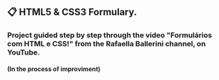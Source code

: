 ## :clipboard: HTML5 & CSS3 Formulary. 
### Project guided step by step through the video "Formulários com HTML e CSS!" from the Rafaella Ballerini channel, on YouTube.
#### (In the process of improviment)